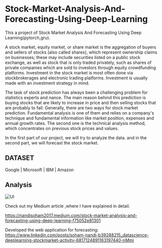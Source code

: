 # Stock-Market-Analysis-And-Forecasting-Using-Deep-Learning


This a project of Stock Market Analysis And Forecasting Using Deep Learning(pytorch,gru).

A stock market, equity market, or share market is the aggregation of buyers and sellers of stocks (also called shares), which represent ownership claims on businesses; these may include securities listed on a public stock exchange, as well as stock that is only traded privately, such as shares of private companies which are sold to investors through equity crowdfunding platforms. Investment in the stock market is most often done via stockbrokerages and electronic trading platforms. Investment is usually made with an investment strategy in mind.

The task of stock prediction has always been a challenging problem for statistics experts and nance. The main reason behind this prediction is buying stocks that are likely to increase in price and then selling stocks that are probably to fall. Generally, there are two ways for stock market prediction. Fundamental analysis is one of them and relies on a company's technique and fundamental information like market position, expenses and annual growth rates. The second one is the technical analysis method, which concentrates on previous stock prices and values.

In the first part of our project, we will try to analyze the data. and in the second part, we will forecast the stock market.

DATASET
------
Google | Microsoft | IBM | Amazon

Analysis
------
![UI](regex.jpg)

Check out my Medium article ,where I have explained in detail.

https://nandisoham2017.medium.com/stock-market-analysis-and-forecasting-using-deep-learning-f75052e81301

Developed the web application for forecasting:
https://www.linkedin.com/posts/soham-nandi-b39288215_datascience-deeplearning-stockmarket-activity-6817124891163197440-nMmj
